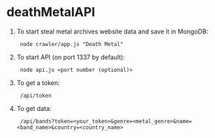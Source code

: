 # deathMetalAPI

1) To start steal metal archives website data and save it in MongoDB:

        node crawler/app.js "Death Metal"


2) To start API (on port 1337 by default):

        node api.js <port number (optional)>


3) To get a token: 

        /api/token


4) To get data: 

        /api/bands?token=<your_token>&genre=<metal_genre>&name=<band_name>&country=<country_name>